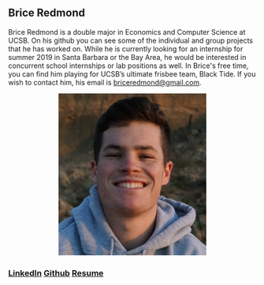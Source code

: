 ## Brice Redmond

Brice Redmond is a double major in Economics and Computer Science at UCSB. On his github you can see some of the individual and group projects that he has worked on. While he is currently looking for an internship for summer 2019 in Santa Barbara or the Bay Area, he would be interested in concurrent school internships or lab positions as well. In Brice's free time, you can find him playing for UCSB’s ultimate frisbee team, Black Tide. If you wish to contact him, his email is briceredmond@gmail.com. 

<p align="center">
  <img src="SelfPortrait.jpeg" alt="drawing" width="300"/> 
</p>

### [LinkedIn](www.linkedin.com/in/bredmond555) [Github](https://github.com/bredmond5) [Resume](Resume_BriceRedmond.pdf)



